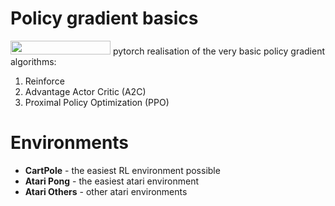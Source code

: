 # Policy gradient basics
<img width="160px" height="22px" href="https://github.com/pytorch/pytorch" src="https://pp.userapi.com/c847120/v847120960/82b4/xGBK9pXAkw8.jpg">
pytorch realisation of the very basic policy gradient algorithms:

1. Reinforce
2. Advantage Actor Critic (A2C)
3. Proximal Policy Optimization (PPO)

# Environments

  - **CartPole** - the easiest RL environment possible
  - **Atari Pong** - the easiest atari environment
  - **Atari Others** - other atari environments
